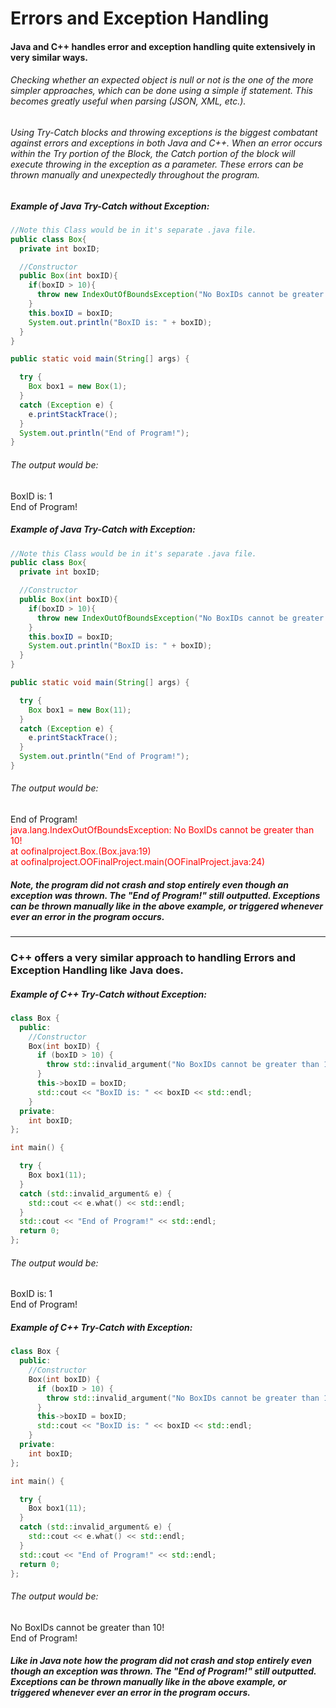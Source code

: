 # Errors and Exception Handling
#### Java and C++ handles error and exception handling quite extensively in very similar ways.
###### Checking whether an expected object is null or not is the one of the more simpler approaches, which can be done using a simple if statement. This becomes greatly useful when parsing (JSON, XML, etc.).  
###### Using Try-Catch blocks and throwing exceptions is the biggest combatant against errors and exceptions in both Java and C++. When an error occurs within the Try portion of the Block, the Catch portion of the block will execute throwing in the exception as a parameter. These errors can be thrown manually and unexpectedly throughout the program.

##### Example of Java Try-Catch without Exception:
```Java
//Note this Class would be in it's separate .java file.
public class Box{
  private int boxID;

  //Constructor
  public Box(int boxID){
    if(boxID > 10){
      throw new IndexOutOfBoundsException("No BoxIDs cannot be greater than 10!");
    }
    this.boxID = boxID;
    System.out.println("BoxID is: " + boxID);
  }
}

public static void main(String[] args) {

  try {
    Box box1 = new Box(1);
  }
  catch (Exception e) {
    e.printStackTrace();
  }
  System.out.println("End of Program!");
}
```
###### The output would be:  
BoxID is: 1  
End of Program!

##### Example of Java Try-Catch with Exception:
```Java
//Note this Class would be in it's separate .java file.
public class Box{
  private int boxID;

  //Constructor
  public Box(int boxID){
    if(boxID > 10){
      throw new IndexOutOfBoundsException("No BoxIDs cannot be greater than 10!");
    }
    this.boxID = boxID;
    System.out.println("BoxID is: " + boxID);
  }
}

public static void main(String[] args) {

  try {
    Box box1 = new Box(11);
  }
  catch (Exception e) {
    e.printStackTrace();
  }
  System.out.println("End of Program!");
}
```
###### The output would be:  
End of Program!  
<span style="color:red">java.lang.IndexOutOfBoundsException: No BoxIDs cannot be greater than 10!  
	at oofinalproject.Box.<init>(Box.java:19)  
	at oofinalproject.OOFinalProject.main(OOFinalProject.java:24)</span>

##### Note, the program did not crash and stop entirely even though an exception was thrown. The "End of Program!" still outputted.  Exceptions can be thrown manually like in the above example, or triggered whenever ever an error in the program occurs.
---
### C++ offers a very similar approach to handling Errors and Exception Handling like Java does.

##### Example of C++ Try-Catch without Exception:
```C++
class Box {
  public:
    //Constructor
    Box(int boxID) {
      if (boxID > 10) {
        throw std::invalid_argument("No BoxIDs cannot be greater than 10!");
      }
      this->boxID = boxID;
      std::cout << "BoxID is: " << boxID << std::endl;
    }
  private:
    int boxID;
};

int main() {

  try {
    Box box1(11);
  }
  catch (std::invalid_argument& e) {
    std::cout << e.what() << std::endl;
  }
  std::cout << "End of Program!" << std::endl;
  return 0;
};
```
###### The output would be:  
BoxID is: 1  
End of Program!

##### Example of C++ Try-Catch with Exception:
```C++
class Box {
  public:
    //Constructor
    Box(int boxID) {
      if (boxID > 10) {
        throw std::invalid_argument("No BoxIDs cannot be greater than 10!");
      }
      this->boxID = boxID;
      std::cout << "BoxID is: " << boxID << std::endl;
    }
  private:
    int boxID;
};

int main() {

  try {
    Box box1(11);
  }
  catch (std::invalid_argument& e) {
    std::cout << e.what() << std::endl;
  }
  std::cout << "End of Program!" << std::endl;
  return 0;
};
```
###### The output would be:  
No BoxIDs cannot be greater than 10!  
End of Program!

##### Like in Java note how the program did not crash and stop entirely even though an exception was thrown. The "End of Program!" still outputted.  Exceptions can be thrown manually like in the above example, or triggered whenever ever an error in the program occurs.

